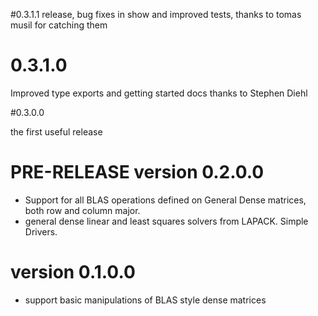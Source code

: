 #0.3.1.1
release, bug fixes in show and improved tests, thanks to tomas musil for catching them

# 0.3.1.0
Improved type exports and getting started docs thanks to Stephen Diehl


#0.3.0.0

the first useful release

# PRE-RELEASE version 0.2.0.0
* Support for all BLAS operations defined on General Dense matrices,
both row and column major.
*  general dense linear and least squares solvers from LAPACK. Simple Drivers.

# version 0.1.0.0
* support basic manipulations of BLAS style dense matrices
